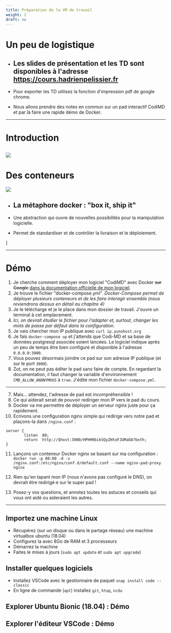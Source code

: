 ```yaml
---
title: Préparation de la VM de travail
weight: 2
draft: no
---
```


# Un peu de logistique

- ## Les slides de présentation et les TD sont disponibles à l'adresse https://cours.hadrienpelissier.fr

- Pour exporter les TD utilisez la fonction d'impression pdf de google chrome.

- Nous allons prendre des notes en commun sur un pad interactif CodiMD et par là faire une rapide démo de Docker.

---

# Introduction

## ![](../../images/Moby-logo.png)

# Des conteneurs

![](../../images/docker.png)

- ## La métaphore docker : "box it, ship it"

- Une abstraction qui ouvre de nouvelles possibilités pour la manipulation logicielle.
- Permet de standardiser et de contrôler la livraison et le déploiement.

]

---

# Démo

1. Je cherche comment déployer mon logiciel "CodiMD" avec Docker ~~sur Google~~ [dans la documentation officielle de mon logiciel](https://hackmd.io/c/codimd-documentation/%2Fs%2Fcodimd-docker-deployment).
2. Je trouve le fichier "docker-compose.yml". _Docker-Compose permet de déployer plusieurs conteneurs et de les faire interagir ensemble (nous reviendrons dessus en détail au chapitre 4)_
3. Je le télécharge et je le place dans mon dossier de travail. J'ouvre un terminal à cet emplacement.
4. _Ici, on devrait étudier le fichier pour l'adapter et, surtout, changer les mots de passe par défaut dans la configuration._
5. Je vais chercher mon IP publique avec `curl ip.yunohost.org`
6. Je fais `docker-compose up` et j'attends que Codi-MD et sa base de données postgresql associée soient lancées. Le logiciel indique après un peu de temps être bien configuré et disponible à l'adresse `0.0.0.0:3000`.
7. Vous pouvez désormais joindre ce pad sur son adresse IP publique (et sur le port `3000`).
8. Zut, on ne peut pas éditer le pad sans faire de compte. En regardant la documentation, il faut changer la variable d'environnement `CMD_ALLOW_ANONYMOUS` à `true`. J'édite mon fichier `docker-compose.yml`.

---

7. Mais... attendez, l'adresse de pad est incompréhensible !
8. Ce qui aiderait serait de pouvoir rediriger mon IP vers le pad du cours.
9. Docker va me permettre de déployer un serveur nginx juste pour ça rapidement.
10. Ecrivons une configuration nginx simple qui redirige vers notre pad et plaçons-la dans `/nginx.conf` :

<!-- ```nginx
server {
        listen  80;
        location / {
                proxy_pass  http://$host:3000/;
        }
}
``` -->

```nginx
server {
        listen  80;
        return  http://$host:3000/HPHH9bikSQyZHtoFJUMaOA?both;
}
```

<!-- ```
server {
        listen   80;
        server_name  0.0.0.0;
        location / {
                proxy_pass         http://hackmd_codimd_1:3000/;
        }
        location = /pad {
		rewrite /pad /HPHH9bikSQyZHtoFJUMaOA break;
                proxy_pass         http://hackmd_codimd_1:3000/;
		proxy_redirect off;
        }
} ``` -->

11. Lançons un conteneur Docker nginx se basant sur ma configuration :
    `docker run -p 80:80 -d -v /nginx.conf:/etc/nginx/conf.d/default.conf --name nginx-pad-proxy nginx`
    <!-- With network: `docker run -p 80:80 -d --network hackmd_default -v /tmp/config-nginx:/etc/nginx/conf.d --name nginx-pad-proxy nginx` -->
     <!-- Test config and network: `docker run --rm --network hackmd_default -v /tmp/config-nginx:/etc/nginx/conf.d nginx nginx -t` -->
12. Rien qu'en tapant mon IP (nous n'avons pas configuré le DNS), on devrait être redirigé·e sur le super pad !

13. Posez-y vos questions, et annotez toutes les astuces et conseils qui vous ont aidé ou aideraient les autres.
    <!-- Structurer en écrivant quelques titres -->

---

## Importez une machine Linux

- Récupérez (sur un disque ou dans le partage réseau) une machine virtualbox ubuntu (18.04)
- Configurez la avec 8Go de RAM et 3 processeurs
- Démarrez la machine
- Faites le mises à jours (`sudo apt update` et `sudo apt upgrade`)

## Installer quelques logiciels

- Installez VSCode avec le gestionnaire de paquet `snap install code --classic`
- En ligne de commande (`apt`) installez `git`, `htop`, `ncdu`

## Explorer Ubuntu Bionic (18.04) : Démo

## Explorer l'éditeur VSCode : Démo
